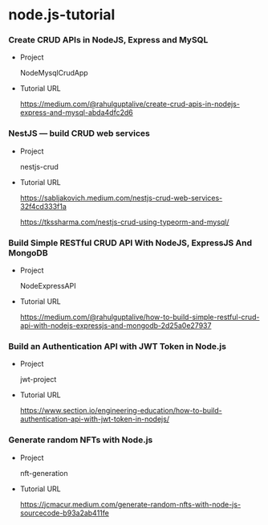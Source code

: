 # node.js-tutorial

### Create CRUD APIs in NodeJS, Express and MySQL

- Project

  NodeMysqlCrudApp

- Tutorial URL

  https://medium.com/@rahulguptalive/create-crud-apis-in-nodejs-express-and-mysql-abda4dfc2d6

### NestJS — build CRUD web services

- Project

  nestjs-crud
  
- Tutorial URL

  https://sabljakovich.medium.com/nestjs-crud-web-services-32f4cd333f1a
  
  https://tkssharma.com/nestjs-crud-using-typeorm-and-mysql/
  
### Build Simple RESTful CRUD API With NodeJS, ExpressJS And MongoDB

- Project

  NodeExpressAPI
  
- Tutorial URL

  https://medium.com/@rahulguptalive/how-to-build-simple-restful-crud-api-with-nodejs-expressjs-and-mongodb-2d25a0e27937

### Build an Authentication API with JWT Token in Node.js

- Project

  jwt-project
  
- Tutorial URL

  https://www.section.io/engineering-education/how-to-build-authentication-api-with-jwt-token-in-nodejs/  

### Generate random NFTs with Node.js

- Project

  nft-generation

- Tutorial URL

  https://jcmacur.medium.com/generate-random-nfts-with-node-js-sourcecode-b93a2ab411fe
